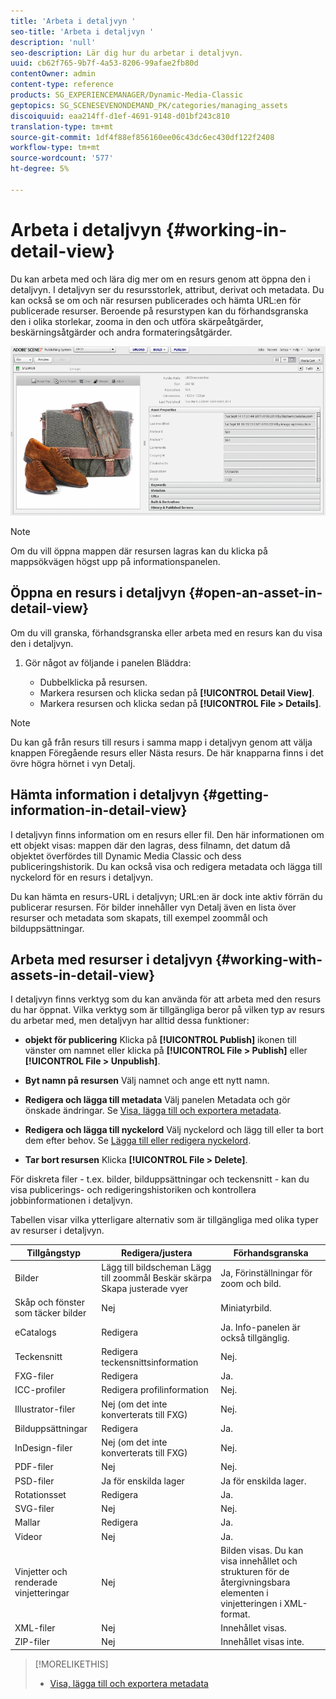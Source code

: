 ```yaml
---
title: 'Arbeta i detaljvyn '
seo-title: 'Arbeta i detaljvyn '
description: 'null'
seo-description: Lär dig hur du arbetar i detaljvyn.
uuid: cb62f765-9b7f-4a53-8206-99afae2fb80d
contentOwner: admin
content-type: reference
products: SG_EXPERIENCEMANAGER/Dynamic-Media-Classic
geptopics: SG_SCENESEVENONDEMAND_PK/categories/managing_assets
discoiquuid: eaa214ff-d1ef-4691-9148-d01bf243c810
translation-type: tm+mt
source-git-commit: 1df4f88ef856160ee06c43dc6ec430df122f2408
workflow-type: tm+mt
source-wordcount: '577'
ht-degree: 5%

---
```



# Arbeta i detaljvyn {#working-in-detail-view}

Du kan arbeta med och lära dig mer om en resurs genom att öppna den i detaljvyn. I detaljvyn ser du resursstorlek, attribut, derivat och metadata. Du kan också se om och när resursen publicerades och hämta URL:en för publicerade resurser. Beroende på resurstypen kan du förhandsgranska den i olika storlekar, zooma in den och utföra skärpeåtgärder, beskärningsåtgärder och andra formateringsåtgärder.

<!-- 

Comment Type: remark
Last Modified By: Rick Brough (rbrough@adobe.com)
Last Modified Date: 2018-06-14T13:52:46.623-0400

<p>as_detail_view_popup.png found in Downloads on local in folder "scene7-images"</p>

 -->

![Detaljvy](/help/assets/image_0.img.png)

>[!NOTE]
>
>Om du vill öppna mappen där resursen lagras kan du klicka på mappsökvägen högst upp på informationspanelen.

## Öppna en resurs i detaljvyn {#open-an-asset-in-detail-view}

Om du vill granska, förhandsgranska eller arbeta med en resurs kan du visa den i detaljvyn.

1. Gör något av följande i panelen Bläddra:

   * Dubbelklicka på resursen.
   * Markera resursen och klicka sedan på **[!UICONTROL Detail View]**.
   * Markera resursen och klicka sedan på **[!UICONTROL File > Details]**.

>[!NOTE]
>
>Du kan gå från resurs till resurs i samma mapp i detaljvyn genom att välja knappen Föregående resurs eller Nästa resurs. De här knapparna finns i det övre högra hörnet i vyn Detalj.

## Hämta information i detaljvyn {#getting-information-in-detail-view}

I detaljvyn finns information om en resurs eller fil. Den här informationen om ett objekt visas: mappen där den lagras, dess filnamn, det datum då objektet överfördes till Dynamic Media Classic och dess publiceringshistorik. Du kan också visa och redigera metadata och lägga till nyckelord för en resurs i detaljvyn.

Du kan hämta en resurs-URL i detaljvyn; URL:en är dock inte aktiv förrän du publicerar resursen. För bilder innehåller vyn Detalj även en lista över resurser och metadata som skapats, till exempel zoommål och bilduppsättningar.

## Arbeta med resurser i detaljvyn {#working-with-assets-in-detail-view}

I detaljvyn finns verktyg som du kan använda för att arbeta med den resurs du har öppnat. Vilka verktyg som är tillgängliga beror på vilken typ av resurs du arbetar med, men detaljvyn har alltid dessa funktioner:

* **objekt för publicering** Klicka på **[!UICONTROL Publish]** ikonen till vänster om namnet eller klicka på **[!UICONTROL File > Publish]** eller **[!UICONTROL File > Unpublish]**.

* **Byt namn på resursen** Välj namnet och ange ett nytt namn.

* **Redigera och lägga till metadata** Välj panelen Metadata och gör önskade ändringar. Se [Visa, lägga till och exportera metadata](/help/viewing-adding-exporting-metadata.md).

* **Redigera och lägga till nyckelord** Välj nyckelord och lägg till eller ta bort dem efter behov. Se [Lägga till eller redigera nyckelord](/help/viewing-adding-exporting-metadata.md).

* **Tar bort resursen** Klicka **[!UICONTROL File > Delete]**.

För diskreta filer - t.ex. bilder, bilduppsättningar och teckensnitt - kan du visa publicerings- och redigeringshistoriken och kontrollera jobbinformationen i detaljvyn.

Tabellen visar vilka ytterligare alternativ som är tillgängliga med olika typer av resurser i detaljvyn.

| Tillgångstyp | Redigera/justera | Förhandsgranska |
|--- |--- |--- |
| Bilder | Lägg till bildscheman Lägg till zoommål Beskär skärpa Skapa justerade vyer | Ja, Förinställningar för zoom och bild. |
| Skåp och fönster som täcker bilder | Nej | Miniatyrbild. |
| eCatalogs | Redigera | Ja. Info-panelen är också tillgänglig. |
| Teckensnitt | Redigera teckensnittsinformation | Nej. |
| FXG-filer | Redigera | Ja. |
| ICC-profiler | Redigera profilinformation | Nej. |
| Illustrator-filer | Nej (om det inte konverterats till FXG) | Nej. |
| Bilduppsättningar | Redigera | Ja. |
| InDesign-filer | Nej (om det inte konverterats till FXG) | Nej. |
| PDF-filer | Nej | Nej. |
| PSD-filer | Ja för enskilda lager | Ja för enskilda lager. |
| Rotationsset | Redigera | Ja. |
| SVG-filer | Nej | Nej. |
| Mallar | Redigera | Ja. |
| Videor | Nej | Ja. |
| Vinjetter och renderade vinjetteringar | Nej | Bilden visas. Du kan visa innehållet och strukturen för de återgivningsbara elementen i vinjetteringen i XML-format. |
| XML-filer | Nej | Innehållet visas. |
| ZIP-filer | Nej | Innehållet visas inte. |

>[!MORELIKETHIS]
>
>* [Visa, lägga till och exportera metadata](viewing-adding-exporting-metadata.md#viewing_adding_and_exporting_metadata)

